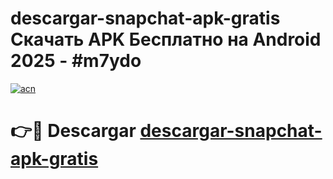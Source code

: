 # descargar-snapchat-apk-gratis Скачать APK Бесплатно на Android 2025 - #m7ydo

[![acn](https://github.com/user-attachments/assets/0f9c940e-d8b0-45ae-aac7-cd30a18b3e1c)](https://apps.freeplayer.one?title=descargar-snapchat-apk-gratis&ref=9RF)

# 👉🔴 Descargar [descargar-snapchat-apk-gratis](https://apps.freeplayer.one?title=descargar-snapchat-apk-gratis&ref=9RF)